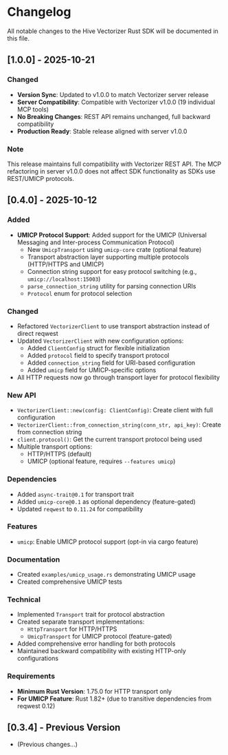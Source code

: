 # Changelog

All notable changes to the Hive Vectorizer Rust SDK will be documented in this file.

## [1.0.0] - 2025-10-21

### Changed
- **Version Sync**: Updated to v1.0.0 to match Vectorizer server release
- **Server Compatibility**: Compatible with Vectorizer v1.0.0 (19 individual MCP tools)
- **No Breaking Changes**: REST API remains unchanged, full backward compatibility
- **Production Ready**: Stable release aligned with server v1.0.0

### Note
This release maintains full compatibility with Vectorizer REST API. The MCP refactoring in server v1.0.0 does not affect SDK functionality as SDKs use REST/UMICP protocols.

## [0.4.0] - 2025-10-12

### Added
- **UMICP Protocol Support**: Added support for the UMICP (Universal Messaging and Inter-process Communication Protocol)
  - New `UmicpTransport` using `umicp-core` crate (optional feature)
  - Transport abstraction layer supporting multiple protocols (HTTP/HTTPS and UMICP)
  - Connection string support for easy protocol switching (e.g., `umicp://localhost:15003`)
  - `parse_connection_string` utility for parsing connection URIs
  - `Protocol` enum for protocol selection

### Changed
- Refactored `VectorizerClient` to use transport abstraction instead of direct reqwest
- Updated `VectorizerClient` with new configuration options:
  - Added `ClientConfig` struct for flexible initialization
  - Added `protocol` field to specify transport protocol
  - Added `connection_string` field for URI-based configuration
  - Added `umicp` field for UMICP-specific options
- All HTTP requests now go through transport layer for protocol flexibility

### New API
- `VectorizerClient::new(config: ClientConfig)`: Create client with full configuration
- `VectorizerClient::from_connection_string(conn_str, api_key)`: Create from connection string
- `client.protocol()`: Get the current transport protocol being used
- Multiple transport options:
  - HTTP/HTTPS (default)
  - UMICP (optional feature, requires `--features umicp`)

### Dependencies
- Added `async-trait@0.1` for transport trait
- Added `umicp-core@0.1` as optional dependency (feature-gated)
- Updated `reqwest` to `0.11.24` for compatibility

### Features
- `umicp`: Enable UMICP protocol support (opt-in via cargo feature)

### Documentation
- Created `examples/umicp_usage.rs` demonstrating UMICP usage
- Created comprehensive UMICP tests

### Technical
- Implemented `Transport` trait for protocol abstraction
- Created separate transport implementations:
  - `HttpTransport` for HTTP/HTTPS
  - `UmicpTransport` for UMICP protocol (feature-gated)
- Added comprehensive error handling for both protocols
- Maintained backward compatibility with existing HTTP-only configurations

### Requirements
- **Minimum Rust Version**: 1.75.0 for HTTP transport only
- **For UMICP Feature**: Rust 1.82+ (due to transitive dependencies from reqwest 0.12)

## [0.3.4] - Previous Version
- (Previous changes...)


